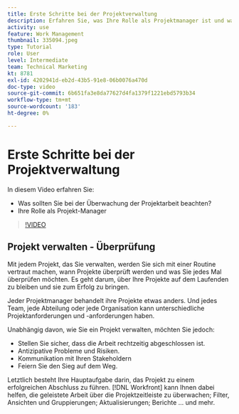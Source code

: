 ```yaml
---
title: Erste Schritte bei der Projektverwaltung
description: Erfahren Sie, was Ihre Rolle als Projektmanager ist und was Sie bei der Überwachung der Projektarbeit beachten sollten.
activity: use
feature: Work Management
thumbnail: 335094.jpeg
type: Tutorial
role: User
level: Intermediate
team: Technical Marketing
kt: 8781
exl-id: 4202941d-eb2d-43b5-91e8-06b0076a470d
doc-type: video
source-git-commit: 6b651fa3e8da77627d4fa1379f1221ebd5793b34
workflow-type: tm+mt
source-wordcount: '183'
ht-degree: 0%

---
```


# Erste Schritte bei der Projektverwaltung

In diesem Video erfahren Sie:

* Was sollten Sie bei der Überwachung der Projektarbeit beachten?
* Ihre Rolle als Projekt-Manager

>[!VIDEO](https://video.tv.adobe.com/v/335094/?quality=12&learn=on)

## Projekt verwalten - Überprüfung

Mit jedem Projekt, das Sie verwalten, werden Sie sich mit einer Routine vertraut machen, wann Projekte überprüft werden und was Sie jedes Mal überprüfen möchten. Es geht darum, über Ihre Projekte auf dem Laufenden zu bleiben und sie zum Erfolg zu bringen.

Jeder Projektmanager behandelt ihre Projekte etwas anders. Und jedes Team, jede Abteilung oder jede Organisation kann unterschiedliche Projektanforderungen und -anforderungen haben.

Unabhängig davon, wie Sie ein Projekt verwalten, möchten Sie jedoch:

* Stellen Sie sicher, dass die Arbeit rechtzeitig abgeschlossen ist.
* Antizipative Probleme und Risiken.
* Kommunikation mit Ihren Stakeholdern
* Feiern Sie den Sieg auf dem Weg.

Letztlich besteht Ihre Hauptaufgabe darin, das Projekt zu einem erfolgreichen Abschluss zu führen. [!DNL Workfront] kann Ihnen dabei helfen, die geleistete Arbeit über die Projektzeitleiste zu überwachen; Filter, Ansichten und Gruppierungen; Aktualisierungen; Berichte ... und mehr.

<!---
learn more urls
3 universal principles of project management
What is a project manager?
Project management knowledge areas
9 best practices for effective project management
10 work management problems and how to solve them
--->
